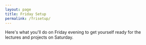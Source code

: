 ```yaml
---
layout: page
title: Friday Setup
permalink: /frisetup/
---
```


Here's what you'll do on Friday evening to get yourself ready for the lectures and projects on Saturday.